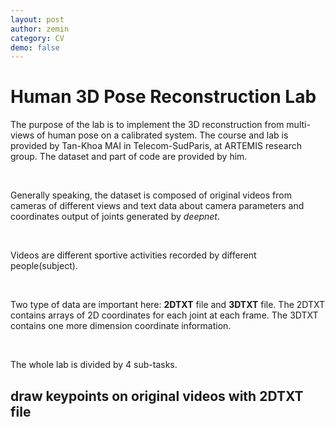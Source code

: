 ```yaml
---
layout: post
author: zemin 
category: CV
demo: false 
---
```


# Human 3D Pose Reconstruction Lab

The purpose of the lab is to implement the 3D reconstruction from multi-views of human pose on a calibrated system. The course and lab is provided by Tan-Khoa MAI in Telecom-SudParis, at ARTEMIS research group. The dataset and part of code are provided by him.

&nbsp;

Generally speaking, the dataset is composed of original videos from cameras of different views and text data about camera parameters and coordinates output of joints generated by *deepnet*.

&nbsp;

Videos are different sportive activities recorded by different people(subject).

&nbsp;

Two type of data are important here: **2DTXT** file and **3DTXT** file. The 2DTXT contains arrays of 2D coordinates for each joint at each frame. The 3DTXT contains one more dimension coordinate information.

&nbsp;

The whole lab is divided by 4 sub-tasks.

## draw keypoints on original videos with 2DTXT file

&nbsp;
